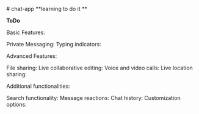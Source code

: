 #   c h a t - a p p 
**learning to do it **

**ToDo**

Basic Features:

Private Messaging:
Typing indicators:



Advanced Features:

File sharing:
Live collaborative editing:
Voice and video calls:
Live location sharing:


Additional functionalities:

Search functionality:
Message reactions:
Chat history:
Customization options: 




 

